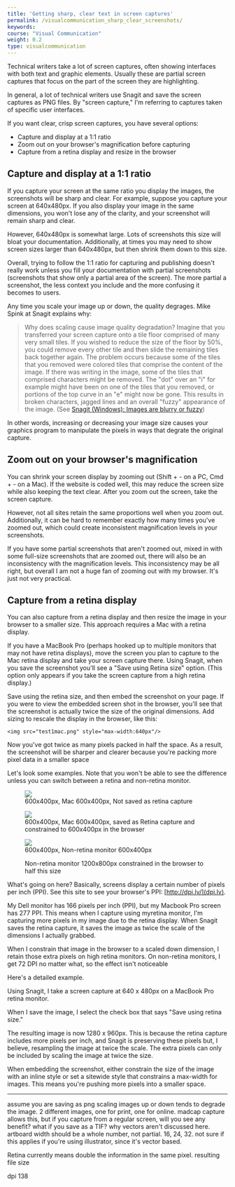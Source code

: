 ```yaml
---
title: 'Getting sharp, clear text in screen captures'
permalink: /visualcommunication_sharp_clear_screenshots/
keywords: 
course: "Visual Communication"
weight: 0.2
type: visualcommunication
---
```



Technical writers take a lot of screen captures, often showing interfaces with both text and graphic elements. Usually these are partial screen captures that focus on the part of the screen they are highlighting. 

In general, a lot of technical writers use Snagit and save the screen captures as PNG files. By "screen capture," I'm referring to captures taken of specific user interfaces.

If you want clear, crisp screen captures, you have several options:

* Capture and display at a 1:1 ratio
* Zoom out on your browser's magnification before capturing
* Capture from a retina display and resize in the browser

## Capture and display at a 1:1 ratio
If you capture your screen at the same ratio you display the images, the screenshots will be sharp and clear. For example, suppose you capture your screen at 640x480px. If you also display your image in the same dimensions, you won't lose any of the clarity, and your screenshot will remain sharp and clear.

However, 640x480px is somewhat large. Lots of screenshots this size will bloat your documentation. Additionally, at times you may need to show screen sizes larger than 640x480px, but then shrink them down to this size. 

Overall, trying to follow the 1:1 ratio for capturing and publishing doesn't really work unless you fill your documentation with partial screenshots (screenshots that show only a partial area of the screen). The more partial a screenshot, the less context you include and the more confusing it becomes to users.

Any time you scale your image up or down, the quality degrages. Mike Spink at Snagit explains why:

>Why does scaling cause image quality degradation? Imagine that you transferred your screen capture onto a tile floor comprised of many very small tiles. If you wished to reduce the size of the floor by 50%, you could remove every other tile and then slide the remaining tiles back together again.  The problem occurs because some of the tiles that you removed were colored tiles that comprise the content of the image. If there was writing in the image, some of the tiles that comprised characters might be removed. The "dot" over an "i" for example might have been on one of the tiles that you removed, or portions of the top curve in an "e" might now be gone. This results in broken characters, jagged lines and an overall "fuzzy" appearance of the image. (See [Snagit (Windows): Images are blurry or fuzzy](https://support.techsmith.com/hc/en-us/articles/203732158-Snagit-Windows-Images-are-blurry-or-fuzzy))

In other words, increasing or decreasing your image size causes your graphics program to manipulate the pixels in ways that degrate the original capture.

## Zoom out on your browser's magnification

You can shrink your screen display by zooming out (Shift + - on a PC, Cmd +  - on a Mac). If the website is coded well, this may reduce the screen size while also keeping the text clear. After you zoom out the screen, take the screen capture.

However, not all sites retain the same proportions well when you zoom out. Additionally, it can be hard to remember exactly how many times you've zoomed out, which could create inconsistent magnification levels in your screenshots. 

If you have some partial screenshots that aren't zoomed out, mixed in with some full-size screenshots that are zoomed out, there will also be an inconsistency with the magnification levels. This inconsistency may be all right, but overall I am not a huge fan of zooming out with my browser. It's just not very practical.


## Capture from a retina display

You can also capture from a retina display and then resize the image in your browser to a smaller size. This approach requires a Mac with a retina display. 

If you have a MacBook Pro (perhaps hooked up to multiple monitors that may not have retina displays), move the screen you plan to capture to the Mac retina display and take your screen capture there. Using Snagit, when you save the screenshot you'll see a "Save using Retina size" option. (This option only appears if you take the screen capture from a high retina display.)

Save using the retina size, and then embed the screenshot on your page. If you were to view the embedded screen shot in the browser, you'll see that the screenshot is actually twice the size of the original dimensions. Add sizing to rescale the display in the browser, like this:  
 
```
<img src="test1mac.png" style="max-width:640px"/>
```

Now you've got twice as many pixels packed in half the space. As a result, the screenshot will be sharper and clearer because you're packing more pixel data in a smaller space

Let's look some examples. Note that you won't be able to see the difference unless you can switch between a retina and non-retina monitor.


<figure><img src="{{ "/images/testresolution/loremmac600x400noretina.png" | prepend: site.baseurl }}"/></a><figcaption>600x400px, Mac 600x400px, Not saved as retina capture</figcaption></figure>

<figure><img style="max-width: 600px" src="{{ "/images/testresolution/loremmac600x400retina.png" | prepend: site.baseurl }}"/></a><figcaption>600x400px, Mac 600x400px, saved as Retina capture and constrained to 600x400px in the browser</figcaption></figure>

<figure><img src="{{ "/images/testresolution/lorempc600x400.png" | prepend: site.baseurl }}"/></a><figcaption>600x400px, Non-retina monitor 600x400px </figcaption></figure>


<figure><img  style="max-width: 600px src="{{ "/images/testresolution/loremmac600x400noretina.png" | prepend: site.baseurl }}"/></a><figcaption>Non-retina monitor 1200x800px constrained in the browser to half this size</figcaption></figure>


What's going on here? Basically, screens display a certain number of pixels per inch (PPI). See this site to see your browser's PPI: [http://dpi.lv/](dpi.lv).

My Dell monitor has 166 pixels per inch (PPI), but my Macbook Pro screen has 277 PPI. This means when I capture using myretina monitor, I'm capturing more pixels in my image due to the retina display. When Snagit saves the retina capture, it saves the image as twice the scale of the dimensions I actually grabbed.

When I constrain that image in the browser to a scaled down dimension, I retain those extra pixels on high retina monitors. On non-retina monitors, I get 72 DPI no matter what, so the effect isn't noticeable

Here's a detailed example. 

Using Snagit, I take a screen capture at 640 x 480px on a MacBook Pro retina monitor.

When I save the image, I select the check box that says "Save using retina size."

The resulting image is now 1280 x 960px. This is because the retina capture includes more pixels per inch, and Snagit is preserving these pixels but, I believe, resampling the image at twice the scale. The extra pixels can only be included by scaling the image at twice the size.

When embedding the screenshot, either constrain the size of the image with an inline style or set a sitewide style that constrains a max-width for images. This means you're pushing more pixels into a smaller space.


------
assume you are saving as png
scaling images up or down tends to degrade the image. 
2 different images, one for print, one for online. madcap capture allows this, but if you capture from a regular screen, will you see any benefit? what if you save as a TIF?
why vectors aren't discussed here.
artboard width should be a whole number, not partial. 16, 24, 32. not sure if this applies if you're using illustrator, since it's vector based.

Retina currently means double the information in the same pixel.
resulting file size


dpi 138
